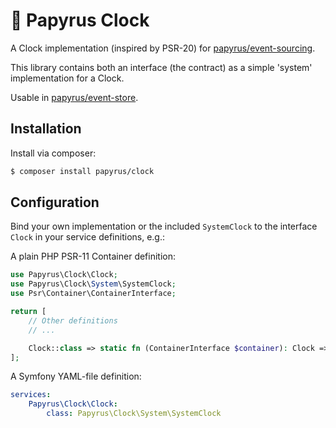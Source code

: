 # 📜 Papyrus Clock
A Clock implementation (inspired by PSR-20) for [papyrus/event-sourcing](https://github.com/papyrusphp/event-sourcing).

This library contains both an interface (the contract) as a simple 'system' implementation for a Clock.

Usable in [papyrus/event-store](https://github.com/papyrusphp/event-store).

## Installation
Install via composer:
```bash
$ composer install papyrus/clock
```

## Configuration
Bind your own implementation or the included `SystemClock` to the interface `Clock` in your service definitions, e.g.:

A plain PHP PSR-11 Container definition:
```php
use Papyrus\Clock\Clock;
use Papyrus\Clock\System\SystemClock;
use Psr\Container\ContainerInterface;

return [
    // Other definitions
    // ...

    Clock::class => static fn (ContainerInterface $container): Clock => new SystemClock(),
];
```
A Symfony YAML-file definition:
```yaml
services:
    Papyrus\Clock\Clock:
        class: Papyrus\Clock\System\SystemClock
```
